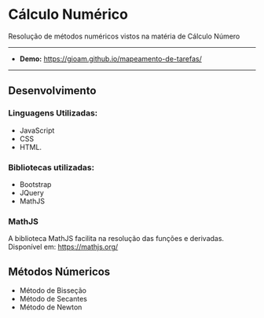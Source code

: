# Cálculo Numérico
Resolução de métodos numéricos vistos na matéria de Cálculo Número

-------------------- 

- **Demo:** https://gioam.github.io/mapeamento-de-tarefas/

--------------------
## Desenvolvimento
### Linguagens Utilizadas: 
  - JavaScript
  - CSS
  - HTML. 
### Bibliotecas utilizadas: 
  - Bootstrap
  - JQuery
  - MathJS
### MathJS
A biblioteca MathJS facilita na resolução das funções e derivadas.
Disponível em: https://mathjs.org/
## Métodos Númericos
- Método de Bisseção
- Método de Secantes
- Método de Newton
